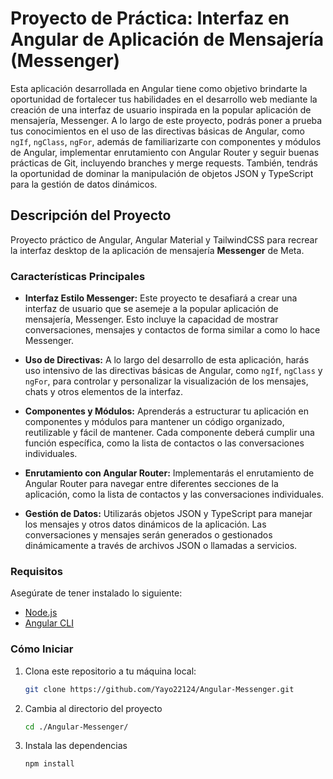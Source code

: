 # Proyecto de Práctica: Interfaz en Angular de Aplicación de Mensajería (Messenger)

Esta aplicación desarrollada en Angular tiene como objetivo brindarte la oportunidad de fortalecer tus habilidades en el desarrollo web mediante la creación de una interfaz de usuario inspirada en la popular aplicación de mensajería, Messenger. A lo largo de este proyecto, podrás poner a prueba tus conocimientos en el uso de las directivas básicas de Angular, como `ngIf`, `ngClass`, `ngFor`, además de familiarizarte con componentes y módulos de Angular, implementar enrutamiento con Angular Router y seguir buenas prácticas de Git, incluyendo branches y merge requests. También, tendrás la oportunidad de dominar la manipulación de objetos JSON y TypeScript para la gestión de datos dinámicos.

## Descripción del Proyecto

Proyecto práctico de Angular, Angular Material y TailwindCSS para recrear la interfaz desktop de la aplicación de mensajería **Messenger** de Meta.

### Características Principales

- **Interfaz Estilo Messenger:** Este proyecto te desafiará a crear una interfaz de usuario que se asemeje a la popular aplicación de mensajería, Messenger. Esto incluye la capacidad de mostrar conversaciones, mensajes y contactos de forma similar a como lo hace Messenger.

- **Uso de Directivas:** A lo largo del desarrollo de esta aplicación, harás uso intensivo de las directivas básicas de Angular, como `ngIf`, `ngClass` y `ngFor`, para controlar y personalizar la visualización de los mensajes, chats y otros elementos de la interfaz.

- **Componentes y Módulos:** Aprenderás a estructurar tu aplicación en componentes y módulos para mantener un código organizado, reutilizable y fácil de mantener. Cada componente deberá cumplir una función específica, como la lista de contactos o las conversaciones individuales.

- **Enrutamiento con Angular Router:** Implementarás el enrutamiento de Angular Router para navegar entre diferentes secciones de la aplicación, como la lista de contactos y las conversaciones individuales.

- **Gestión de Datos:** Utilizarás objetos JSON y TypeScript para manejar los mensajes y otros datos dinámicos de la aplicación. Las conversaciones y mensajes serán generados o gestionados dinámicamente a través de archivos JSON o llamadas a servicios.

### Requisitos

Asegúrate de tener instalado lo siguiente:

- [Node.js](https://nodejs.org/)
- [Angular CLI](https://angular.io/cli)

### Cómo Iniciar

1. Clona este repositorio a tu máquina local:

   ```bash
   git clone https://github.com/Yayo22124/Angular-Messenger.git
2. Cambia al directorio del proyecto
   ```bash
   cd ./Angular-Messenger/
3. Instala las dependencias
   ```bash
   npm install
